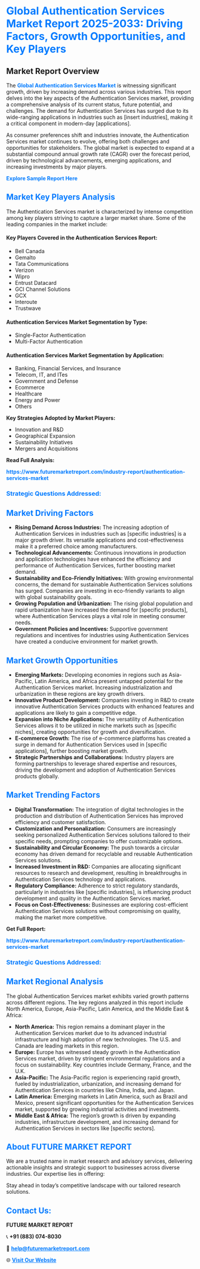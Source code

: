 <h1 style="color: #007BFF;">Global Authentication Services Market Report 2025-2033: Driving Factors, Growth Opportunities, and Key Players</h1>

<section id="overview">
<h2>Market Report Overview</h2>
<p>The <a href="https://www.futuremarketreport.com/industry-report/authentication-services-market" style="color: #007BFF; text-decoration: none;"><strong>Global Authentication Services Market</strong></a> is witnessing significant growth, driven by increasing demand across various industries. This report delves into the key aspects of the Authentication Services market, providing a comprehensive analysis of its current status, future potential, and challenges. The demand for Authentication Services has surged due to its wide-ranging applications in industries such as [insert industries], making it a critical component in modern-day [applications].</p>
<p>As consumer preferences shift and industries innovate, the Authentication Services market continues to evolve, offering both challenges and opportunities for stakeholders. The global market is expected to expand at a substantial compound annual growth rate (CAGR) over the forecast period, driven by technological advancements, emerging applications, and increasing investments by major players.</p>
</section>

<section id="overview">
<p><a href="https://www.futuremarketreport.com/request-sample/reportId=58799" style="color: #007BFF; text-decoration: none;"><strong>Explore Sample Report Here</strong></a></p>
</section>

<section id="key-players">
<h2 style="color: #007BFF;">Market Key Players Analysis</h2>
<p>The Authentication Services market is characterized by intense competition among key players striving to capture a larger market share. Some of the leading companies in the market include:</p>
<h4>Key Players Covered in the Authentication Services Report:</h4>
<ul><li>Bell Canada</li><li>Gemalto</li><li>Tata Communications</li><li>Verizon</li><li>Wipro</li><li>Entrust Datacard</li><li>GCI Channel Solutions</li><li>GCX</li><li>Interoute</li><li>Trustwave</li></ul>
<h4>Authentication Services Market Segmentation by Type:</h4>
<ul><li>Single-Factor Authentication</li><li>Multi-Factor Authentication</li></ul>

<h4>Authentication Services Market Segmentation by Application:</h4>
<ul><li>Banking, Financial Services, and Insurance</li><li>Telecom, IT, and ITes</li><li>Government and Defense</li><li>Ecommerce</li><li>Healthcare</li><li>Energy and Power</li><li>Others</li></ul>
<p><strong>Key Strategies Adopted by Market Players:</strong></p>
<ul>
<li>Innovation and R&D</li>
<li>Geographical Expansion</li>
<li>Sustainability Initiatives</li>
<li>Mergers and Acquisitions</li>
</ul>
</section>

<section>
<p><strong>Read Full Analysis: </strong></p><a href="https://www.futuremarketreport.com/industry-report/authentication-services-market" style="color: #007BFF; text-decoration: none;"><strong>https://www.futuremarketreport.com/industry-report/authentication-services-market</strong></a>
<h3 style="color: #007BFF;">Strategic Questions Addressed:</h3>
</section>

<section id="driving-factors">
<h2 style="color: #007BFF;">Market Driving Factors</h2>
<ul>
<li><strong>Rising Demand Across Industries:</strong> The increasing adoption of Authentication Services in industries such as [specific industries] is a major growth driver. Its versatile applications and cost-effectiveness make it a preferred choice among manufacturers.</li>
<li><strong>Technological Advancements:</strong> Continuous innovations in production and application technologies have enhanced the efficiency and performance of Authentication Services, further boosting market demand.</li>
<li><strong>Sustainability and Eco-Friendly Initiatives:</strong> With growing environmental concerns, the demand for sustainable Authentication Services solutions has surged. Companies are investing in eco-friendly variants to align with global sustainability goals.</li>
<li><strong>Growing Population and Urbanization:</strong> The rising global population and rapid urbanization have increased the demand for [specific products], where Authentication Services plays a vital role in meeting consumer needs.</li>
<li><strong>Government Policies and Incentives:</strong> Supportive government regulations and incentives for industries using Authentication Services have created a conducive environment for market growth.</li>
</ul>
</section>

<section id="growth-opportunities">
<h2 style="color: #007BFF;">Market Growth Opportunities</h2>
<ul>
<li><strong>Emerging Markets:</strong> Developing economies in regions such as Asia-Pacific, Latin America, and Africa present untapped potential for the Authentication Services market. Increasing industrialization and urbanization in these regions are key growth drivers.</li>
<li><strong>Innovative Product Development:</strong> Companies investing in R&D to create innovative Authentication Services products with enhanced features and applications are likely to gain a competitive edge.</li>
<li><strong>Expansion into Niche Applications:</strong> The versatility of Authentication Services allows it to be utilized in niche markets such as [specific niches], creating opportunities for growth and diversification.</li>
<li><strong>E-commerce Growth:</strong> The rise of e-commerce platforms has created a surge in demand for Authentication Services used in [specific applications], further boosting market growth.</li>
<li><strong>Strategic Partnerships and Collaborations:</strong> Industry players are forming partnerships to leverage shared expertise and resources, driving the development and adoption of Authentication Services products globally.</li>
</ul>
</section>

<section id="trending-factors">
<h2 style="color: #007BFF;">Market Trending Factors</h2>
<ul>
<li><strong>Digital Transformation:</strong> The integration of digital technologies in the production and distribution of Authentication Services has improved efficiency and customer satisfaction.</li>
<li><strong>Customization and Personalization:</strong> Consumers are increasingly seeking personalized Authentication Services solutions tailored to their specific needs, prompting companies to offer customizable options.</li>
<li><strong>Sustainability and Circular Economy:</strong> The push towards a circular economy has driven demand for recyclable and reusable Authentication Services solutions.</li>
<li><strong>Increased Investment in R&D:</strong> Companies are allocating significant resources to research and development, resulting in breakthroughs in Authentication Services technology and applications.</li>
<li><strong>Regulatory Compliance:</strong> Adherence to strict regulatory standards, particularly in industries like [specific industries], is influencing product development and quality in the Authentication Services market.</li>
<li><strong>Focus on Cost-Effectiveness:</strong> Businesses are exploring cost-efficient Authentication Services solutions without compromising on quality, making the market more competitive.</li>
</ul>
</section>

<section>
<p><strong>Get Full Report: </strong></p><a href="https://www.futuremarketreport.com/industry-report/authentication-services-market" style="color: #007BFF; text-decoration: none;"><strong>https://www.futuremarketreport.com/industry-report/authentication-services-market</strong></a>
<h3 style="color: #007BFF;">Strategic Questions Addressed:</h3>
</section>


<section id="regional-analysis">
<h2 style="color: #007BFF;">Market Regional Analysis</h2>
<p>The global Authentication Services market exhibits varied growth patterns across different regions. The key regions analyzed in this report include North America, Europe, Asia-Pacific, Latin America, and the Middle East & Africa:</p>
<ul>
<li><strong>North America:</strong> This region remains a dominant player in the Authentication Services market due to its advanced industrial infrastructure and high adoption of new technologies. The U.S. and Canada are leading markets in this region.</li>
<li><strong>Europe:</strong> Europe has witnessed steady growth in the Authentication Services market, driven by stringent environmental regulations and a focus on sustainability. Key countries include Germany, France, and the U.K.</li>
<li><strong>Asia-Pacific:</strong> The Asia-Pacific region is experiencing rapid growth, fueled by industrialization, urbanization, and increasing demand for Authentication Services in countries like China, India, and Japan.</li>
<li><strong>Latin America:</strong> Emerging markets in Latin America, such as Brazil and Mexico, present significant opportunities for the Authentication Services market, supported by growing industrial activities and investments.</li>
<li><strong>Middle East & Africa:</strong> The region’s growth is driven by expanding industries, infrastructure development, and increasing demand for Authentication Services in sectors like [specific sectors].</li>
</ul>
</section>

<footer>
<h2 style="color: #007BFF;">About FUTURE MARKET REPORT</h2>
<p>We are a trusted name in market research and advisory services, delivering actionable insights and strategic support to businesses across diverse industries. Our expertise lies in offering:</p>

<p>Stay ahead in today’s competitive landscape with our tailored research solutions.</p>

<h2 style="color: #007BFF;">Contact Us:</h2>
<p><strong>FUTURE MARKET REPORT</strong></p>
<p>📞 <strong>+91 (883) 074-8030</strong></p>
<p>📧 <strong><a href="mailto:help@futuremarketreport.com" style="color: #007BFF;">help@futuremarketreport.com</a></strong></p>
<p>🌐 <strong><a href="https://www.futuremarketreport.com/" style="color: #007BFF;">Visit Our Website</a></strong></p>
</footer>